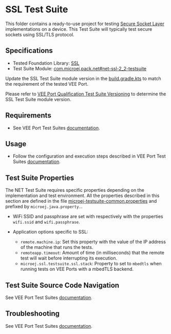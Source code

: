 # SSL Test Suite

This folder contains a ready-to-use project for testing [Secure Socket Layer](https://docs.microej.com/en/latest/VEEPortingGuide/ssl.html) implementations on a device.
This Test Suite will typically test secure sockets using SSL/TLS protocol.

## Specifications

- Tested Foundation Library: [SSL](https://repository.microej.com/modules/ej/api/ssl/)
- Test Suite Module: [com.microej.pack.net#net-ssl-2_2-testsuite](https://repository.microej.com/modules/com/microej/pack/net/net-ssl-2_2-testsuite/)

Update the SSL Test Suite module version in the [build.gradle.kts](java-testsuite-runner-ssl/build.gradle.kts) to match the requirement of the tested VEE Port.

Please refer to [VEE Port Qualification Test Suite Versioning](https://docs.microej.com/en/latest/VEEPortingGuide/veePortQualification.html#test-suite-versioning)
to determine the SSL Test Suite module version.

## Requirements

- See VEE Port Test Suites [documentation](../README.md).

## Usage

- Follow the configuration and execution steps described in VEE Port Test Suites [documentation](../README.md).

## Test Suite Properties

The NET Test Suite requires specific properties depending on the implementation and test environment.
All the properties described in this section are defined in the file [microej-testsuite-common.properties](java-testsuite-runner-ssl/validation/microej-testsuite-common.properties)
and prefixed by `microej.java.property.`.

- WiFi SSID and passphrase are set with respectively with the properties `wifi.ssid` and `wifi.passphrase`.

- Application options specific to SSL:

  - `remote.machine.ip`: Set this property with the value of the IP address of the machine that runs the tests.
  - `remoteapp.timeout`: Amount of time (in milliseconds) that the remote test will wait before interrupting its execution.
  - `microej.ssl.testsuite.ssl.stack`: Property to set to `mbedtls` when running tests on VEE Ports with a mbedTLS backend.

## Test Suite Source Code Navigation

See VEE Port Test Suites [documentation](../README.md).

## Troubleshooting

See VEE Port Test Suites [documentation](../README.md).
